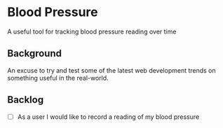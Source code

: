 # Blood Pressure
A useful tool for tracking blood pressure reading over time

## Background
An excuse to try and test some of the latest web development trends on something useful in the real-world.

## Backlog 

- [ ] As a user I would like to record a reading of my blood pressure
